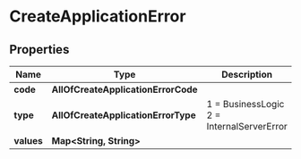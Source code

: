 # CreateApplicationError

## Properties
Name | Type | Description | Notes
------------ | ------------- | ------------- | -------------
**code** | **AllOfCreateApplicationErrorCode** |  |  [optional]
**type** | **AllOfCreateApplicationErrorType** |   1 &#x3D; BusinessLogic  2 &#x3D; InternalServerError |  [optional]
**values** | **Map&lt;String, String&gt;** |  |  [optional]
